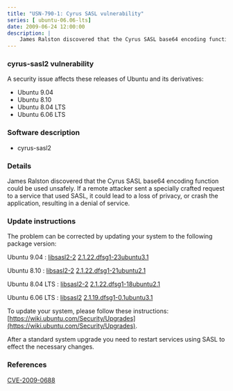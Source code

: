 ```yaml
---
title: "USN-790-1: Cyrus SASL vulnerability"
series: [ ubuntu-06.06-lts]
date: 2009-06-24 12:00:00
description: |
    James Ralston discovered that the Cyrus SASL base64 encoding function could be used unsafely.  If a remote attacker sent a specially crafted request to a service that used SASL, it could lead to a loss of privacy, or crash the application, resulting in a denial of service. 
--- 
```

 
### cyrus-sasl2 vulnerability

A security issue affects these releases of Ubuntu and its derivatives:

* Ubuntu 9.04
* Ubuntu 8.10
* Ubuntu 8.04 LTS
* Ubuntu 6.06 LTS

### Software description

* cyrus-sasl2 

### Details

James Ralston discovered that the Cyrus SASL base64 encoding function could be used unsafely. If a remote attacker sent a specially crafted request to a service that used SASL, it could lead to a loss of privacy, or crash the application, resulting in a denial of service. 

### Update instructions

The problem can be corrected by updating your system to the following package version:

Ubuntu 9.04
 : [libsasl2-2](https://launchpad.net/ubuntu/+source/cyrus-sasl2) <span> [2.1.22.dfsg1-23ubuntu3.1](https://launchpad.net/ubuntu/+source/cyrus-sasl2/2.1.22.dfsg1-23ubuntu3.1) </span> 

Ubuntu 8.10
 : [libsasl2-2](https://launchpad.net/ubuntu/+source/cyrus-sasl2) <span> [2.1.22.dfsg1-21ubuntu2.1](https://launchpad.net/ubuntu/+source/cyrus-sasl2/2.1.22.dfsg1-21ubuntu2.1) </span> 

Ubuntu 8.04 LTS
 : [libsasl2-2](https://launchpad.net/ubuntu/+source/cyrus-sasl2) <span> [2.1.22.dfsg1-18ubuntu2.1](https://launchpad.net/ubuntu/+source/cyrus-sasl2/2.1.22.dfsg1-18ubuntu2.1) </span> 

Ubuntu 6.06 LTS
 : [libsasl2](https://launchpad.net/ubuntu/+source/cyrus-sasl2) <span> [2.1.19.dfsg1-0.1ubuntu3.1](https://launchpad.net/ubuntu/+source/cyrus-sasl2/2.1.19.dfsg1-0.1ubuntu3.1) </span> 

To update your system, please follow these instructions: [https://wiki.ubuntu.com/Security/Upgrades](https://wiki.ubuntu.com/Security/Upgrades).

After a standard system upgrade you need to restart services using SASL to effect the necessary changes. 

### References

 [CVE-2009-0688](http://people.ubuntu.com/~ubuntu-security/cve/CVE-2009-0688)
 
